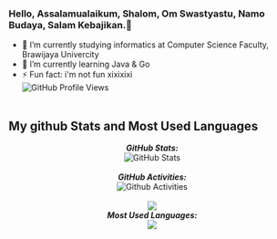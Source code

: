 ### Hello, Assalamualaikum, Shalom, Om Swastyastu, Namo Budaya, Salam Kebajikan.👋


- 🔭 I’m currently studying informatics at Computer Science Faculty, Brawijaya Univercity
- 🌱 I’m currently learning Java & Go
- ⚡ Fun fact: i'm not fun xixixixi <br/>
<img src="https://komarev.com/ghpvc/?username=adityarizkyramadhan&label=Profile%20views&color=0e75b6&style=flat" alt="GitHub Profile Views" /> <br/><br/>


<h2>My github Stats and Most Used Languages</h2>

<div>  
  <p align="center">
  <b><em>GitHub Stats:</em></b> <br/>
    <img src="https://github-readme-streak-stats.herokuapp.com/?user=adityarizkyramadhan" alt="GitHub Stats" /> <br/><br/>
    <b><em>GitHub Activities:</em></b> <br/>
    <img src="https://activity-graph.herokuapp.com/graph?username=adityarizkyramadhan&bg_color=ffffff&color=000000&line=0891b2&point=ffffff&area_color=1c1917&area=true&hide_border=true&custom_title=GitHub%20Commits%20Graph" alt="Github Activities"/><br/><br/>
    <img src="https://github-readme-stats.vercel.app/api?username=adityarizkyramadhan"/></br>
  <b><em>Most Used Languages:</em></b> <br/>    
    <img src="https://github-readme-stats-eight-theta.vercel.app/api/top-langs/?username=adityarizkyramadhan&layout=compact&langs_count=8&theme=light"/>
</div>

